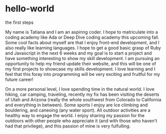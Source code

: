 # hello-world
the first steps

My name is Tatiana and I am an aspiring coder. I hope to matriculate into a coding academy like Ada or Deep Dive coding academy this upcoming fall. Some cool facts about myself are that I enjoy front-end development, and I also really like learning languages. I hope to get a good basic grasp of Ruby and Javascript in the next 6 weeks and my goal is to start a project and have something interesting to show my skill development. I am pursuing an opportunity to help my friend update their website, and this will be one of my first projects to showcase my skills development. I love learning and I feel that this foray into programming will be very exciting and fruitful for my future career! 

On a more personal level, I love spending time in the natural world. I love hiking, car camping, traveling, recently my fix has been visiting the deserts of Utah and Arizona (really the whole southwest from Colorado to California and everything in between). Some sports I enjoy are Ice climbing and bouldering, and caneoing (any water sport). All outdoor activities are a healthy way to engage the world. I enjoy sharing my passion for the outdoors with other people who appreciate it (and with those who haven't had that privilege), and this passion of mine is very fulfulling. 

